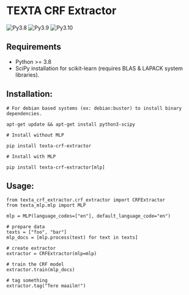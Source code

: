 # TEXTA CRF Extractor

![Py3.8](https://img.shields.io/badge/python-3.8-green.svg)
![Py3.9](https://img.shields.io/badge/python-3.9-green.svg)
![Py3.10](https://img.shields.io/badge/python-3.10-green.svg)

## Requirements

* Python >= 3.8
* SciPy installation for scikit-learn (requires BLAS & LAPACK system libraries).

## Installation:

```
# For debian based systems (ex: debian:buster) to install binary dependencies.

apt-get update && apt-get install python3-scipy

# Install without MLP

pip install texta-crf-extractor

# Install with MLP 

pip install texta-crf-extractor[mlp]

```

## Usage:

```
from texta_crf_extractor.crf_extractor import CRFExtractor
from texta_mlp.mlp import MLP

mlp = MLP(language_codes=["en"], default_language_code="en")

# prepare data
texts = ["foo", "bar"]
mlp_docs = [mlp.process(text) for text in texts]

# create extractor
extractor = CRFExtractor(mlp=mlp)

# train the CRF model
extractor.train(mlp_docs)

# tag something
extractor.tag("Tere maailm!")

```
